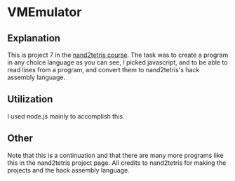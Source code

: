 # VMEmulator #
## Explanation ##
This is project 7 in the [nand2tetris course](https://www.nand2tetris.org/course). The task was to create a program in any choice language
as you can see, I picked javascript, and to be able to read lines from a program, and convert them to nand2tetris's hack assembly language.
## Utilization ##
I used node.js mainly to accomplish this. 
## Other ##
Note that this is a continuation and that there are many more programs like this in the nand2tetris project page. All credits to nand2tetris for making the projects and the hack assembly language.
